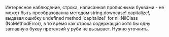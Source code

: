Интересное наблюдение, строка, написанная прописными буквами - не может быть преобразованна методом string.downcase!.capitalize!, выдавая ошибку  undefined method `capitalize!' for nil:NilClass (NoMethodError), в то время как строка содержащая хотя бы одну заглавную
букву претензий у руби не вызывает. Нужно уточнить.
